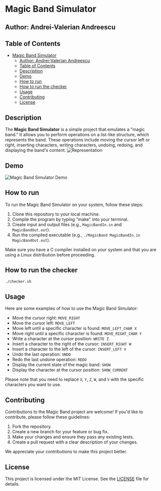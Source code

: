 # Magic Band Simulator

## Author: Andrei-Valerian Andreescu

## Table of Contents

- [Magic Band Simulator](#magic-band-simulator)
  - [Author: Andrei-Valerian Andreescu](#author-andrei-valerian-andreescu)
  - [Table of Contents](#table-of-contents)
  - [Description](#description)
  - [Demo](#demo)
  - [How to run](#how-to-run)
  - [How to run the checker](#how-to-run-the-checker)
  - [Usage](#usage)
  - [Contributing](#contributing)
  - [License](#license)

## Description

The **Magic Band Simulator** is a simple project that emulates a "magic band." It allows you to perform operations on a list-like structure, which represents the band. These operations include moving the cursor left or right, inserting characters, writing characters, undoing, redoing, and displaying the band's content.
![Representation](https://github.com/DrescoAV/MagicBand/blob/main/Demo/Representation%20Image.png)

## Demo

![Magic Band Simulator Demo](https://github.com/DrescoAV/MagicBand/blob/main/Demo/Magic%20Band%20Demo.gif)

## How to run

To run the Magic Band Simulator on your system, follow these steps:

1. Clone this repository to your local machine.
2. Compile the program by typing "make" into your terminal.
3. Create input and output files (e.g., `MagicBandIn.in` and `MagicBandOut.out`).
4. Run the compiled executable (e.g., `./MagicBand MagicBandIn.in MagicBandOut.out`).

Make sure you have a C compiler installed on your system and that you are using a Linux distribution before proceeding.

## How to run the checker

```bash
./checker.sh
```

## Usage

Here are some examples of how to use the Magic Band Simulator:

- Move the cursor right: `MOVE_RIGHT`
- Move the cursor left: `MOVE_LEFT`
- Move left until a specific character is found: `MOVE_LEFT_CHAR X`
- Move right until a specific character is found: `MOVE_RIGHT_CHAR Y`
- Write a character at the cursor position: `WRITE Z`
- Insert a character to the right of the cursor: `INSERT_RIGHT W`
- Insert a character to the left of the cursor: `INSERT_LEFT V`
- Undo the last operation: `UNDO`
- Redo the last undone operation: `REDO`
- Display the current state of the magic band: `SHOW`
- Display the character at the cursor position: `SHOW_CURRENT`

Please note that you need to replace `X`, `Y`, `Z`, `W`, and `V` with the specific characters you want to use.

## Contributing

Contributions to the Magic Band project are welcome! If you'd like to contribute, please follow these guidelines:

1. Fork the repository.
2. Create a new branch for your feature or bug fix.
3. Make your changes and ensure they pass any existing tests.
4. Create a pull request with a clear description of your changes.

We appreciate your contributions to make this project better.

## License

This project is licensed under the MIT License. See the [LICENSE](https://github.com/DrescoAV/MagicBand/blob/main/LICENSE) file for details.
